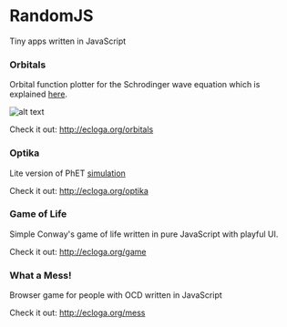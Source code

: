 # RandomJS

Tiny apps written in JavaScript

### Orbitals

Orbital function plotter for the Schrodinger wave equation which is explained [here](http://physics.mq.edu.au/~jcresser/Phys201/LectureNotes/SchrodingerEqn.pdf).

![alt text](http://www.physlink.com/Education/Askexperts/Images/ae329a.jpg "Wave Equation")

Check it out: http://ecloga.org/orbitals

### Optika

Lite version of PhET [simulation](https://phet.colorado.edu/sr/simulation/geometric-optics)

Check it out: http://ecloga.org/optika

### Game of Life

Simple Conway's game of life written in pure JavaScript with playful UI.

Check it out: http://ecloga.org/game

### What a Mess!

Browser game for people with OCD written in JavaScript

Check it out: http://ecloga.org/mess
